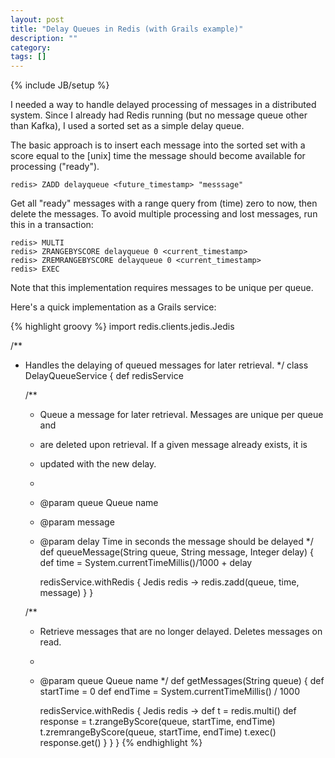 ```yaml
---
layout: post
title: "Delay Queues in Redis (with Grails example)"
description: ""
category: 
tags: []
---
```

{% include JB/setup %}

I needed a way to handle delayed processing of messages in a distributed system. Since I already had Redis running (but no message queue other than Kafka), I used a sorted set as a simple delay queue.

The basic approach is to insert each message into the sorted set with a score equal to the \[unix\] time the message should become available for processing ("ready").

    redis> ZADD delayqueue <future_timestamp> "messsage"
    
Get all "ready" messages with a range query from (time) zero to now, then delete the messages. To avoid multiple processing and lost messages, run this in a transaction:

    redis> MULTI
    redis> ZRANGEBYSCORE delayqueue 0 <current_timestamp>
    redis> ZREMRANGEBYSCORE delayqueue 0 <current_timestamp>
    redis> EXEC
  
Note that this implementation requires messages to be unique per queue.

Here's a quick implementation as a Grails service:

{% highlight groovy %}
import redis.clients.jedis.Jedis

/**
 * Handles the delaying of queued messages for later retrieval.
 */
class DelayQueueService {
    def redisService
    
    /**
     * Queue a message for later retrieval. Messages are unique per queue and 
     * are deleted upon retrieval. If a given message already exists, it is 
     * updated with the new delay.
     *
     * @param queue Queue name
     * @param message
     * @param delay Time in seconds the message should be delayed
     */
    def queueMessage(String queue, String message, Integer delay) {
        def time = System.currentTimeMillis()/1000 + delay

        redisService.withRedis { Jedis redis ->
            redis.zadd(queue, time, message)
        }
    }

    /**
     * Retrieve messages that are no longer delayed. Deletes messages on read.
     *
     * @param queue Queue name
     */
    def getMessages(String queue) {
        def startTime = 0
        def endTime = System.currentTimeMillis() / 1000

        redisService.withRedis { Jedis redis ->
            def t = redis.multi()
            def response = t.zrangeByScore(queue, startTime, endTime)
            t.zremrangeByScore(queue, startTime, endTime)
            t.exec()
            response.get()
        }
    }
}
{% endhighlight %}